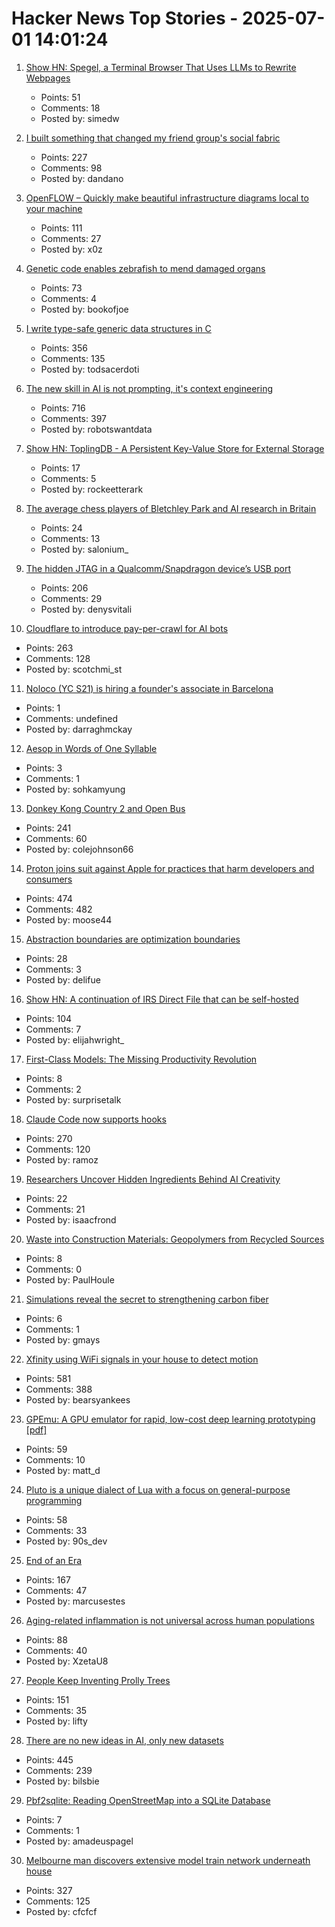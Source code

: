 # Hacker News Top Stories - 2025-07-01 14:01:24

1. [Show HN: Spegel, a Terminal Browser That Uses LLMs to Rewrite Webpages](https://simedw.com/2025/06/23/introducing-spegel/)
   - Points: 51
   - Comments: 18
   - Posted by: simedw

2. [I built something that changed my friend group's social fabric](https://blog.danpetrolito.xyz/i-built-something-that-changed-my-friend-gro-social-fabric/)
   - Points: 227
   - Comments: 98
   - Posted by: dandano

3. [OpenFLOW – Quickly make beautiful infrastructure diagrams local to your machine](https://github.com/stan-smith/OpenFLOW)
   - Points: 111
   - Comments: 27
   - Posted by: x0z

4. [Genetic code enables zebrafish to mend damaged organs](https://www.caltech.edu/about/news/genetic-code-enables-zebrafish-to-mend-damaged-organs)
   - Points: 73
   - Comments: 4
   - Posted by: bookofjoe

5. [I write type-safe generic data structures in C](https://danielchasehooper.com/posts/typechecked-generic-c-data-structures/)
   - Points: 356
   - Comments: 135
   - Posted by: todsacerdoti

6. [The new skill in AI is not prompting, it's context engineering](https://www.philschmid.de/context-engineering)
   - Points: 716
   - Comments: 397
   - Posted by: robotswantdata

7. [Show HN: ToplingDB - A Persistent Key-Value Store for External Storage](https://github.com/topling/toplingdb)
   - Points: 17
   - Comments: 5
   - Posted by: rockeetterark

8. [The average chess players of Bletchley Park and AI research in Britain](https://blogs.bl.uk/science/2025/06/the-average-chess-players-of-bletchley-park-and-ai-research-in-britain.html)
   - Points: 24
   - Comments: 13
   - Posted by: salonium_

9. [The hidden JTAG in a Qualcomm/Snapdragon device’s USB port](https://www.linaro.org/blog/hidden-jtag-qualcomm-snapdragon-usb/)
   - Points: 206
   - Comments: 29
   - Posted by: denysvitali

10. [Cloudflare to introduce pay-per-crawl for AI bots](https://blog.cloudflare.com/introducing-pay-per-crawl/)
   - Points: 263
   - Comments: 128
   - Posted by: scotchmi_st

11. [Noloco (YC S21) is hiring a founder's associate in Barcelona](https://www.ycombinator.com/companies/noloco/jobs/K7q02eV-founders-associate)
   - Points: 1
   - Comments: undefined
   - Posted by: darraghmckay

12. [Aesop in Words of One Syllable](https://blog.pgdp.net/2025/07/01/aesop-in-words-of-one-syllable/)
   - Points: 3
   - Comments: 1
   - Posted by: sohkamyung

13. [Donkey Kong Country 2 and Open Bus](https://jsgroth.dev/blog/posts/dkc2-open-bus/)
   - Points: 241
   - Comments: 60
   - Posted by: colejohnson66

14. [Proton joins suit against Apple for practices that harm developers and consumers](https://proton.me/blog/apple-lawsuit)
   - Points: 474
   - Comments: 482
   - Posted by: moose44

15. [Abstraction boundaries are optimization boundaries](https://blog.snork.dev/posts/abstraction-boundaries-are-optimization-boundaries.html)
   - Points: 28
   - Comments: 3
   - Posted by: delifue

16. [Show HN: A continuation of IRS Direct File that can be self-hosted](https://github.com/openfiletax/openfile)
   - Points: 104
   - Comments: 7
   - Posted by: elijahwright_

17. [First-Class Models: The Missing Productivity Revolution](https://frest.substack.com/p/first-class-models-the-missing-productivity)
   - Points: 8
   - Comments: 2
   - Posted by: surprisetalk

18. [Claude Code now supports hooks](https://docs.anthropic.com/en/docs/claude-code/hooks)
   - Points: 270
   - Comments: 120
   - Posted by: ramoz

19. [Researchers Uncover Hidden Ingredients Behind AI Creativity](https://www.quantamagazine.org/researchers-uncover-hidden-ingredients-behind-ai-creativity-20250630/)
   - Points: 22
   - Comments: 21
   - Posted by: isaacfrond

20. [Waste into Construction Materials: Geopolymers from Recycled Sources](https://www.mdpi.com/2313-4321/10/3/118)
   - Points: 8
   - Comments: 0
   - Posted by: PaulHoule

21. [Simulations reveal the secret to strengthening carbon fiber](https://www.ornl.gov/news/simulations-reveal-secret-strengthening-carbon-fiber)
   - Points: 6
   - Comments: 1
   - Posted by: gmays

22. [Xfinity using WiFi signals in your house to detect motion](https://www.xfinity.com/support/articles/wifi-motion)
   - Points: 581
   - Comments: 388
   - Posted by: bearsyankees

23. [GPEmu: A GPU emulator for rapid, low-cost deep learning prototyping [pdf]](https://vldb.org/pvldb/vol18/p1919-wang.pdf)
   - Points: 59
   - Comments: 10
   - Posted by: matt_d

24. [Pluto is a unique dialect of Lua with a focus on general-purpose programming](https://github.com/PlutoLang/Pluto)
   - Points: 58
   - Comments: 33
   - Posted by: 90s_dev

25. [End of an Era](https://www.erasmatazz.com/personal/self/end-of-an-era.html)
   - Points: 167
   - Comments: 47
   - Posted by: marcusestes

26. [Aging-related inflammation is not universal across human populations](https://www.publichealth.columbia.edu/news/aging-related-inflammation-not-universal-across-human-populations)
   - Points: 88
   - Comments: 40
   - Posted by: XzetaU8

27. [People Keep Inventing Prolly Trees](https://www.dolthub.com/blog/2025-06-03-people-keep-inventing-prolly-trees/)
   - Points: 151
   - Comments: 35
   - Posted by: lifty

28. [There are no new ideas in AI, only new datasets](https://blog.jxmo.io/p/there-are-no-new-ideas-in-ai-only)
   - Points: 445
   - Comments: 239
   - Posted by: bilsbie

29. [Pbf2sqlite: Reading OpenStreetMap into a SQLite Database](https://github.com/osmzoso/pbf2sqlite)
   - Points: 7
   - Comments: 1
   - Posted by: amadeuspagel

30. [Melbourne man discovers extensive model train network underneath house](https://www.sbs.com.au/news/article/i-was-shocked-melbourne-mans-unbelievable-find-after-buying-house/m4sksfer8)
   - Points: 327
   - Comments: 125
   - Posted by: cfcfcf

